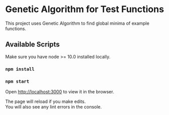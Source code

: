 # Genetic Algorithm for Test Functions

This project uses Genetic Algorithm to find global minima of example functions.

## Available Scripts

Make sure you have node >= 10.0 installed locally.

### `npm install`

### `npm start`

Open [http://localhost:3000](http://localhost:3000) to view it in the browser.

The page will reload if you make edits.\
You will also see any lint errors in the console.
